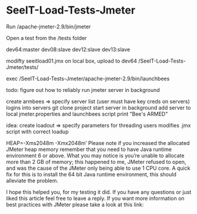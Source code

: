 SeeIT-Load-Tests-Jmeter
=======================

Run /apache-jmeter-2.9/bin/jmeter

Open a test from the /tests folder

dev64:master
dev08:slave
dev12:slave
dev13:slave

modifty seeitload01.jmx on local box, upload to dev64 /SeeIT-Load-Tests-Jmeter/tests/

exec /SeeIT-Load-Tests-Jmeter/apache-jmeter-2.9/bin/launchbees

todo:
figure out how to reliably run jmeter server in background

create armbees => 
  specify server list (user must have key creds on servers)
  logins into servers
  git clone project
  start server in background
  add server to local jmeter.properties and launchbees script
  print "Bee's ARMED"

idea: create loadout =>
  specify parameters for threading users
  modifies .jmx script with correct loadup
  
HEAP=-Xms2048m -Xmx2048m’
Please note if you increased the allocated JMeter heap memory remember that you need to have Java runtime environment 6 or above. What you may notice is you’re unable to allocate more than 2 GB of memory; this happened to me, JMeter refused to open, and was the cause of the JMeter only being able to use 1 CPU core. A quick fix for this is to install the 64 bit Java runtime environment, this should alleviate the problem.

I hope this helped you, for my testing it did. If you have any questions or just liked this article feel free to leave a reply. If you want more information on best practices with JMeter please take a look at this link:
  
